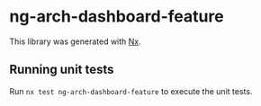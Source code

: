 # ng-arch-dashboard-feature

This library was generated with [Nx](https://nx.dev).

## Running unit tests

Run `nx test ng-arch-dashboard-feature` to execute the unit tests.
